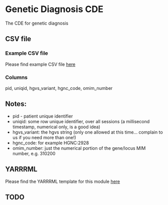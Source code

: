 # Genetic Diagnosis CDE

The CDE for genetic diagnosis

## CSV file 

### Example CSV file
Please find example CSV file [here](../exemplar_csv/genetic_diagnosis.csv)

### Columns

pid, uniqid, hgvs_variant, hgnc_code, omim_number


## Notes:
  * pid - patient unique identifier
  * uniqid:  some row unique identifier, over all sessions (a millisecond timestamp, numerical only, is a good idea)
  * hgvs_variant: the hgvs string (only one allowed at this time... complain to us if you need more than one!)
  * hgnc_code:  for example  HGNC:2928
  * omim_number:  just the numerical portion of the gene/locus MIM number, e.g. 310200

## YARRRML

Please find the YARRRML template for this module [here](../templates/genetic_diagnosis_yarrrml_template.yaml)
  
##  TODO

